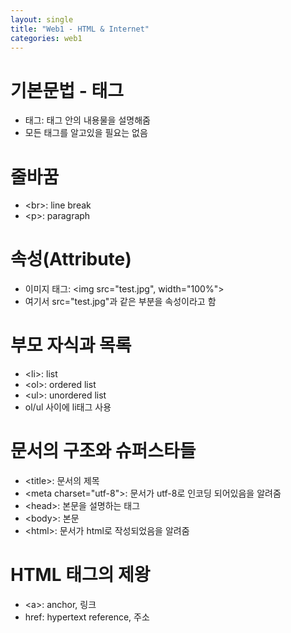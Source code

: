 ```yaml
---
layout: single
title: "Web1 - HTML & Internet"
categories: web1
---
```


# 기본문법 - 태그
* 태그: 태그 안의 내용물을 설명해줌
* 모든 태그를 알고있을 필요는 없음


# 줄바꿈
* &lt;br&gt;: line break
* &lt;p&gt;: paragraph


# 속성(Attribute)
* 이미지 태그: &lt;img src="test.jpg", width="100%"&gt;
* 여기서 src="test.jpg"과 같은 부분을 속성이라고 함


# 부모 자식과 목록
* &lt;li&gt;: list
* &lt;ol&gt;: ordered list
* &lt;ul&gt;: unordered list
* ol/ul 사이에 li태그 사용


# 문서의 구조와 슈퍼스타들
* &lt;title&gt;: 문서의 제목
* &lt;meta charset="utf-8"&gt;: 문서가 utf-8로 인코딩 되어있음을 알려줌
* &lt;head&gt;: 본문을 설명하는 태그
* &lt;body&gt;: 본문
* &lt;html&gt;: 문서가 html로 작성되었음을 알려줌


# HTML 태그의 제왕
* &lt;a&gt;: anchor, 링크
* href: hypertext reference, 주소

